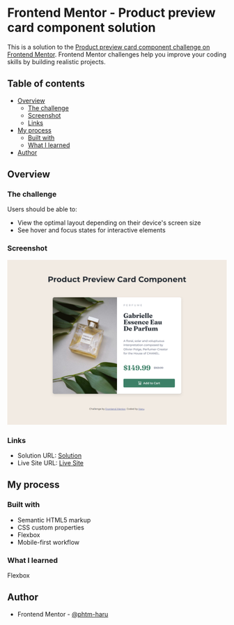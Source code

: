 # Frontend Mentor - Product preview card component solution

This is a solution to the [Product preview card component challenge on Frontend Mentor](https://www.frontendmentor.io/challenges/product-preview-card-component-GO7UmttRfa). Frontend Mentor challenges help you improve your coding skills by building realistic projects. 

## Table of contents

- [Overview](#overview)
  - [The challenge](#the-challenge)
  - [Screenshot](#screenshot)
  - [Links](#links)
- [My process](#my-process)
  - [Built with](#built-with)
  - [What I learned](#what-i-learned)
- [Author](#author)

## Overview

### The challenge

Users should be able to:

- View the optimal layout depending on their device's screen size
- See hover and focus states for interactive elements

### Screenshot

![](./screenshot.png)

### Links

- Solution URL: [Solution](https://your-solution-url.com)
- Live Site URL: [Live Site](https://phtm-haru.github.io/fem-product-preview-card-component/)

## My process

### Built with

- Semantic HTML5 markup
- CSS custom properties
- Flexbox
- Mobile-first workflow

### What I learned

Flexbox

## Author

- Frontend Mentor - [@phtm-haru](https://www.frontendmentor.io/profile/phtm-haru)
